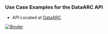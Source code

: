 ### Use Case Examples for the DataARC API

- API Located at [DataARC](https://api.data-arc.org/documentation)

[![Binder](https://mybinder.org/badge_logo.svg)](https://mybinder.org/v2/gh/CodeSpatial/dataarc-notebook.git/main?filepath=use_cases_examples.ipynb)



